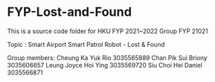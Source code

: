 # FYP-Lost-and-Found

This is a source code folder for HKU FYP 2021~2022 Group FYP 21021

Topic :
Smart Airport
Smart Patrol Robot - Lost & Found

Group members:
Cheung Ka Yuk Rio 3035565889
Chan Pik Sui Briony 3035606657
Leung Joyce Hoi Ying 3035569720
Siu Choi Hei Daniel 3035566871

